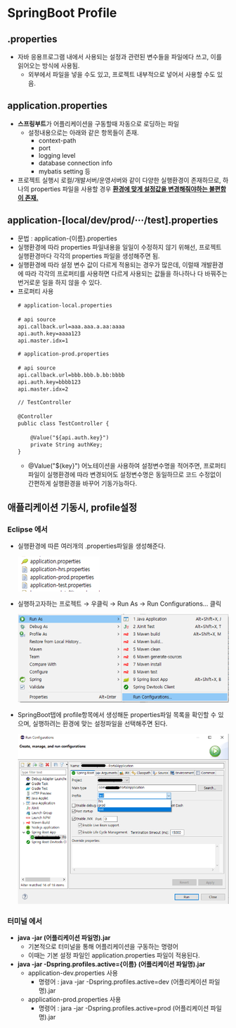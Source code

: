 # SpringBoot Profile
## .properties
- 자바 응용프로그램 내에서 사용되는 설정과 관련된 변수들을 파일에다 쓰고, 이를 읽어오는 방식에 사용됨.
    - 외부에서 파일을 넣을 수도 있고, 프로젝트 내부적으로 넣어서 사용할 수도 있음.

## application.properties
 - **스프링부트**가 어플리케이션을 구동할때 자동으로 로딩하는 파일
    - 설정내용으로는 아래와 같은 항목들이 존재.
        - context-path
        - port
        - logging level
        - database connection info
        - mybatis setting 등
- 프로젝트 실행시 로컬/개발서버/운영서버와 같이 다양한 실행환경이 존재하므로, 하나의 properties 파일을 사용할 경우 <U>**환경에 맞게 설정값을 변경해줘야하는 불편함이 존재.**</U>

## application-[local/dev/prod/···/test].properties
- 문법 : application-{이름}.properties
- 실행환경에 따라 properties 파일내용을 일일이 수정하지 않기 위해선, 프로젝트 실행환경마다 각각의 properties 파일을 생성해주면 됨.
- 실행환경에 따라 설정 변수 값이 다르게 적용되는 경우가 많은데, 이럴때 개발환경에 따라 각각의 프로퍼티를 사용하면 다르게 사용되는 값들을 하나하나 다 바꿔주는 번거로운 일을 하지 않을 수 있다.
- 프로퍼티 사용
    ```
    # application-local.properties

    # api source
    api.callback.url=aaa.aaa.a.aa:aaaa
    api.auth.key=aaaa123
    api.master.idx=1
    ```
    ```
    # application-prod.properties

    # api source
    api.callback.url=bbb.bbb.b.bb:bbbb
    api.auth.key=bbbb123
    api.master.idx=2
    ```
    ```
    // TestController

    @Controller
    public class TestController {
        
        @Value("${api.auth.key}")
        private String authKey;
    }
    ```
    - @Value("${key}") 어노테이션을 사용하여 설정변수명을 적어주면, 프로퍼티 파일이 실행환경에 따라 변경되어도 설정변수명은 동일하므로 코드 수정없이 간편하게 실행환경을 바꾸어 기동가능하다.

## 애플리케이션 기동시, profile설정

### **Eclipse 에서**
- 실행환경에 따른 여러개의 .properties파일을 생성해준다.

    <img src="./img/1-1.png">

- 실행하고자하는 프로젝트 → 우클릭 → Run As → Run Configurations... 클릭
    
    <img src="./img/1-2.png">

- SpringBoot탭에 profile항목에서 생성해둔 properties파일 목록을 확인할 수 있으며, 실행하려는 환경에 맞는 설정파일을 선택해주면 된다.
    
    <img src="./img/1-3.png">

### **터미널 에서**
- **java -jar (어플리케이션 파일명).jar**
    - 기본적으로 터미널을 통해 어플리케이션을 구동하는 명령어
    - 이때는 기본 설정 파일인 application.properties 파일이 적용된다. 
- **java -jar -Dspring.profiles.active={이름} (어플리케이션 파일명).jar**
    - application-dev.properties 사용
        - 명령어 : java -jar -Dspring.profiles.active=dev (어플리케이션 파일명).jar
    - application-prod.properties 사용
        - 명령어 : jara -jar -Dspring.profiles.active=prod (어플리케이션 파일명).jar
